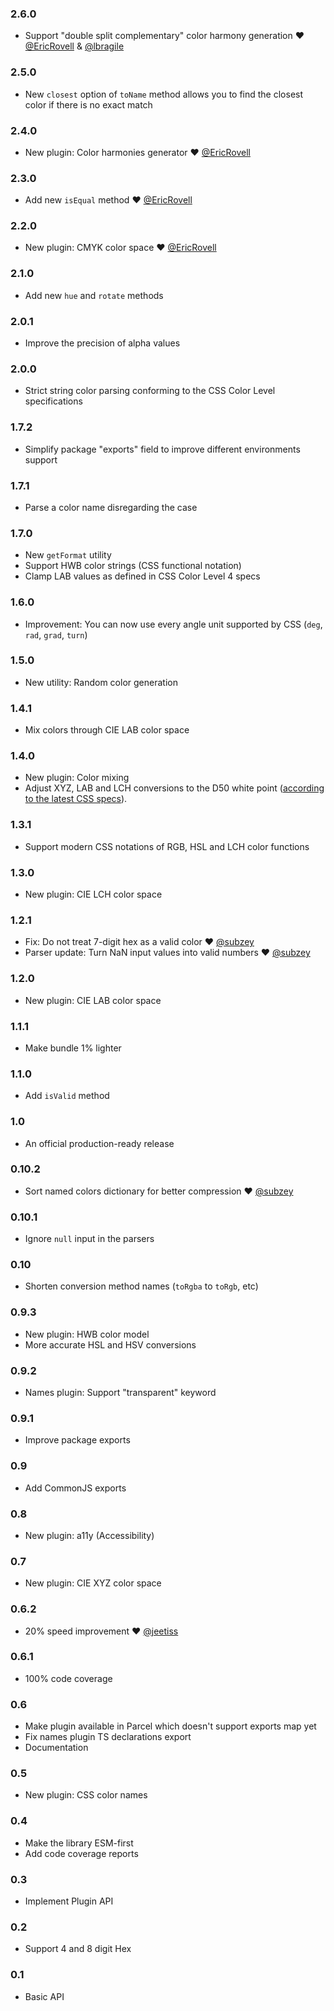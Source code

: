 ### 2.6.0

- Support "double split complementary" color harmony generation ❤️ [@EricRovell](https://github.com/EricRovell) & [@lbragile](https://github.com/lbragile)

### 2.5.0

- New `closest` option of `toName` method allows you to find the closest color if there is no exact match

### 2.4.0

- New plugin: Color harmonies generator ❤️ [@EricRovell](https://github.com/EricRovell)

### 2.3.0

- Add new `isEqual` method ❤️ [@EricRovell](https://github.com/EricRovell)

### 2.2.0

- New plugin: CMYK color space ❤️ [@EricRovell](https://github.com/EricRovell)

### 2.1.0

- Add new `hue` and `rotate` methods

### 2.0.1

- Improve the precision of alpha values

### 2.0.0

- Strict string color parsing conforming to the CSS Color Level specifications

### 1.7.2

- Simplify package "exports" field to improve different environments support

### 1.7.1

- Parse a color name disregarding the case

### 1.7.0

- New `getFormat` utility
- Support HWB color strings (CSS functional notation)
- Clamp LAB values as defined in CSS Color Level 4 specs

### 1.6.0

- Improvement: You can now use every angle unit supported by CSS (`deg`, `rad`, `grad`, `turn`)

### 1.5.0

- New utility: Random color generation

### 1.4.1

- Mix colors through CIE LAB color space

### 1.4.0

- New plugin: Color mixing
- Adjust XYZ, LAB and LCH conversions to the D50 white point ([according to the latest CSS specs](https://drafts.csswg.org/css-color-5/#color-spaces)).

### 1.3.1

- Support modern CSS notations of RGB, HSL and LCH color functions

### 1.3.0

- New plugin: CIE LCH color space

### 1.2.1

- Fix: Do not treat 7-digit hex as a valid color ❤️ [@subzey](https://github.com/subzey)
- Parser update: Turn NaN input values into valid numbers ❤️ [@subzey](https://github.com/subzey)

### 1.2.0

- New plugin: CIE LAB color space

### 1.1.1

- Make bundle 1% lighter

### 1.1.0

- Add `isValid` method

### 1.0

- An official production-ready release

### 0.10.2

- Sort named colors dictionary for better compression ❤️ [@subzey](https://github.com/subzey)

### 0.10.1

- Ignore `null` input in the parsers

### 0.10

- Shorten conversion method names (`toRgba` to `toRgb`, etc)

### 0.9.3

- New plugin: HWB color model
- More accurate HSL and HSV conversions

### 0.9.2

- Names plugin: Support "transparent" keyword

### 0.9.1

- Improve package exports

### 0.9

- Add CommonJS exports

### 0.8

- New plugin: a11y (Accessibility)

### 0.7

- New plugin: CIE XYZ color space

### 0.6.2

- 20% speed improvement ❤️ [@jeetiss](https://github.com/jeetiss)

### 0.6.1

- 100% code coverage

### 0.6

- Make plugin available in Parcel which doesn't support exports map yet
- Fix names plugin TS declarations export
- Documentation

### 0.5

- New plugin: CSS color names

### 0.4

- Make the library ESM-first
- Add code coverage reports

### 0.3

- Implement Plugin API

### 0.2

- Support 4 and 8 digit Hex

### 0.1

- Basic API
